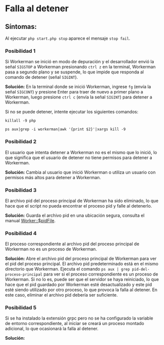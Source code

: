 # Falla al detener

## Síntomas:
Al ejecutar ```php start.php stop``` aparece el mensaje ```stop fail```.

### Posibilidad 1
Si Workerman se inició en modo de depuración y el desarrollador envió la señal ```SIGSTOP``` a Workerman presionando ```ctrl z``` en la terminal, Workerman pasa a segundo plano y se suspende, lo que impide que responda al comando de detener (señal ```SIGINT```).

**Solución:**
En la terminal donde se inició Workerman, ingrese ```fg``` (envía la señal ```SIGCONT```) y presione Enter para traer de nuevo a primer plano a Workerman, luego presione ```ctrl c``` (envía la señal ```SIGINT```) para detener a Workerman.

Si no se puede detener, intente ejecutar los siguientes comandos:
```shell
killall -9 php
```
```shell
ps aux|grep -i workerman|awk '{print $2}'|xargs kill -9
```

### Posibilidad 2
El usuario que intenta detener a Workerman no es el mismo que lo inició, lo que significa que el usuario de detener no tiene permisos para detener a Workerman.

**Solución:**
Cambia al usuario que inició Workerman o utiliza un usuario con permisos más altos para detener a Workerman.

### Posibilidad 3
El archivo pid del proceso principal de Workerman ha sido eliminado, lo que hace que el script no pueda encontrar el proceso pid y falle al detenerlo.

**Solución:**
Guarda el archivo pid en una ubicación segura, consulta el manual [Worker::$pidFile](../worker/pid-file.md).

### Posibilidad 4
El proceso correspondiente al archivo pid del proceso principal de Workerman no es un proceso de Workerman.

**Solución:**
Abre el archivo pid del proceso principal de Workerman para ver el pid del proceso principal. El archivo pid predeterminado está en el mismo directorio que Workerman. Ejecuta el comando ```ps aux | grep pid-del-proceso-principal``` para ver si el proceso correspondiente es un proceso de Workerman. Si no lo es, puede ser que el servidor se haya reiniciado, lo que hace que el pid guardado por Workerman esté desactualizado y este pid esté siendo utilizado por otro proceso, lo que provoca la falla al detener. En este caso, eliminar el archivo pid debería ser suficiente.

### Posibilidad 5
Si se ha instalado la extensión grpc pero no se ha configurado la variable de entorno correspondiente, al iniciar se creará un proceso montado adicional, lo que ocasionará la falla al detener.

**Solución:**
